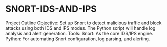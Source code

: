 # SNORT-IDS-AND-IPS
Project Outline
Objective: Set up Snort to detect malicious traffic and block attacks using both IDS and IPS modes. The Python script will handle log analysis and alert generation.
Tools:
Snort: As the core IDS/IPS engine.
Python: For automating Snort configuration, log parsing, and alerting.

